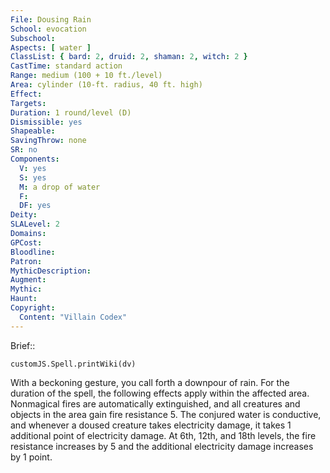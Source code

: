 ```yaml
---
File: Dousing Rain
School: evocation
Subschool: 
Aspects: [ water ]
ClassList: { bard: 2, druid: 2, shaman: 2, witch: 2 }
CastTime: standard action
Range: medium (100 + 10 ft./level)
Area: cylinder (10-ft. radius, 40 ft. high)
Effect: 
Targets: 
Duration: 1 round/level (D)
Dismissible: yes
Shapeable: 
SavingThrow: none
SR: no
Components:
  V: yes
  S: yes
  M: a drop of water
  F: 
  DF: yes
Deity: 
SLALevel: 2
Domains: 
GPCost: 
Bloodline: 
Patron: 
MythicDescription: 
Augment: 
Mythic: 
Haunt: 
Copyright:
  Content: "Villain Codex"
---
```

Brief:: 

```dataviewjs
customJS.Spell.printWiki(dv)
```

With a beckoning gesture, you call forth a downpour of rain. For the duration of the spell, the following effects apply within the affected area. Nonmagical fires are automatically extinguished, and all creatures and objects in the area gain fire resistance 5. The conjured water is conductive, and whenever a doused creature takes electricity damage, it takes 1 additional point of electricity damage. At 6th, 12th, and 18th levels, the fire resistance increases by 5 and the additional electricity damage increases by 1 point.
